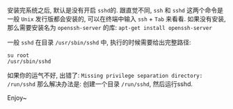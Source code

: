 安装完系统之后, 默认是没有开启 `sshd`的. 
跟直觉不同, `ssh` 和 `sshd` 这两个命令是一般 `Unix` 发行版都会安装的, 可以在终端中输入 `ssh` + `Tab` 来看看.
如果没有安装, 那么需要安装名为 `openssh-server` 的库: `apt-get install openssh-server`

一般 `sshd` 在目录 `/usr/sbin/sshd` 中, 执行的时候需要给出完整路径: 
```shell
su root
/usr/sbin/sshd 
```
如果你的运气不好, 出错了: 
`Missing privilege separation directory: /run/sshd`
那么解决办法是: 创建一个目录 `/run/sshd`, 然后运行sshd.

Enjoy~


